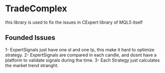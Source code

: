 # TradeComplex
this library is used to fix the issues in CExpert library of MQL5 itself
## Founded Issues 
1- ExpertSignals just have one sl and one tp, this make it hard to optimize strategy.
2- ExpertSignals are compared in each candle, and dosnt have a platform to validate signals during the time.
3- Each Strategy just calculates the market trend stranght.
